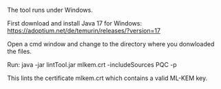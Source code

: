 The tool runs under Windows.

First download and install Java 17 for Windows: https://adoptium.net/de/temurin/releases/?version=17

Open a cmd window and change to the directory where you donwloaded the files.

Run: java -jar lintTool.jar mlkem.crt -includeSources PQC -p

This lints the certificate mlkem.crt which contains a valid ML-KEM key.
